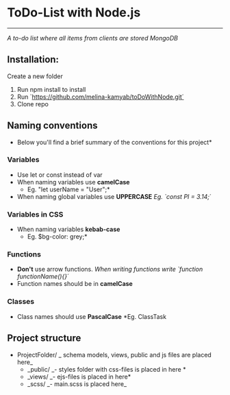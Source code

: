 # ToDo-List with Node.js

---

_A to-do list where all items from clients are stored MongoDB_

## Installation:

Create a new folder

1. Run npm install to install
2. Run `https://github.com/melina-kamyab/toDoWithNode.git´
3. Clone repo

## Naming conventions

- Below you'll find a brief summary of the conventions for this project\*

### Variables

- Use let or const instead of var
- When naming variables use **camelCase**
  - Eg. "let userName = "User";\*
- When naming global variables use **UPPERCASE**
  _Eg. `const PI = 3.14;´_

### Variables in CSS

- When naming variables **kebab-case**
  - Eg. \$bg-color: grey;\*

### Functions

- **Don't** use arrow functions.
  _When writing functions write `function functionName(){}´_
- Function names should be in **camelCase**

### Classes

- Class names should use **PascalCase**
  \*Eg. ClassTask

## Project structure

- ProjectFolder/ _ schema models, views, public and js files are placed here_
  - _public/ _- styles folder with css-files is placed in here \*
  - _views/ _- ejs-files is placed in here\*
  - _scss/ _- main.scss is placed here\_
